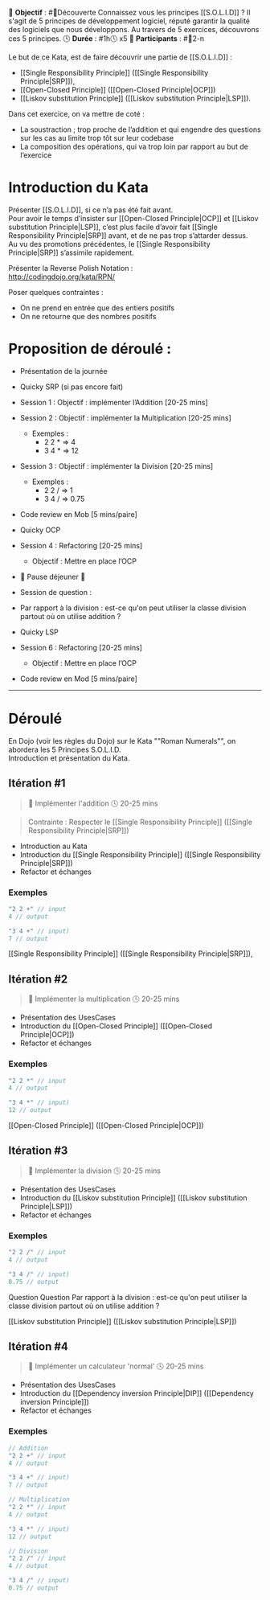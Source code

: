 🎯 **Objectif** : #🔭Découverte 
	Connaissez vous les principes [[S.O.L.I.D]] ? Il s'agit de 5 principes de développement logiciel, réputé garantir la qualité des logiciels que nous développons.
	Au travers de 5 exercices, découvrons ces 5 principes.
🕓 **Durée** : #1h🕓 x5
👥 **Participants** : #👥2-n

Le but de ce Kata, est de faire découvrir une partie de [[S.O.L.I.D]] : 
- [[Single Responsibility Principle]] ([[Single Responsibility Principle|SRP]]), 
- [[Open-Closed Principle]] ([[Open-Closed Principle|OCP]])
- [[Liskov substitution Principle]] ([[Liskov substitution Principle|LSP]]).  

Dans cet exercice, on va mettre de coté :  
- La soustraction ; trop proche de l’addition et qui engendre des questions sur les cas au limite trop tôt sur leur codebase  
- La composition des opérations, qui va trop loin par rapport au but de l’exercice  
  
# Introduction du Kata  
  
Présenter [[S.O.L.I.D]], si ce n’a pas été fait avant.   
Pour avoir le temps d’insister sur [[Open-Closed Principle|OCP]] et [[Liskov substitution Principle|LSP]], c’est plus facile d’avoir fait [[Single Responsibility Principle|SRP]] avant, et de ne pas trop s’attarder dessus.   
Au vu des promotions précédentes, le [[Single Responsibility Principle|SRP]] s’assimile rapidement.  
  
Présenter la Reverse Polish Notation :  
http://codingdojo.org/kata/RPN/  
  
Poser quelques contraintes :  
- On ne prend en entrée que des entiers positifs  
- On ne retourne que des nombres positifs  
  
# Proposition de déroulé :  
- Présentation de la journée  
- Quicky SRP (si pas encore fait)  
- Session 1 : Objectif : implémenter l’Addition                     [20-25 mins]  

- Session 2 : Objectif : implémenter la Multiplication                 [20-25 mins]  
    - Exemples :  
      - 2 2 * => 4  
      - 3 4 * => 12  
- Session 3 : Objectif : implémenter la Division                     [20-25 mins]  
    - Exemples :  
      - 2 2 / => 1  
      - 3 4 / => 0.75  
- Code review en Mob                                 [5 mins/paire]  
- Quicky OCP  
- Session 4 : Refactoring                            [20-25 mins]  
    - Objectif : Mettre en place l’OCP  
- 🎉 Pause déjeuner 🎉  
- Session de question :   
- Par rapport à la division : est-ce qu'on peut utiliser la classe division partout où on utilise addition ?  
- Quicky LSP  
- Session 6 : Refactoring                            [20-25 mins]  
    - Objectif : Mettre en place l’OCP  
- Code review en Mod                                 [5 mins/paire]  
  
---  

# Déroulé 

En Dojo (voir les règles du Dojo) sur le Kata ""Roman Numerals"", on abordera les 5 Principes S.O.L.I.D.  
Introduction et présentation du Kata.  

## Itération #1

> 🎯 Implémenter l'addition
> 🕓 20-25 mins

> Contrainte : Respecter le [[Single Responsibility Principle]] ([[Single Responsibility Principle|SRP]])

- Introduction au Kata
- Introduction du [[Single Responsibility Principle]] ([[Single Responsibility Principle|SRP]])
- Refactor et échanges

### Exemples

```java
"2 2 +" // input
4 // output

"3 4 +" // input)
7 // output
```

[[Single Responsibility Principle]] ([[Single Responsibility Principle|SRP]]), 

## Itération #2

> 🎯 Implémenter la multiplication
> 🕓 20-25 mins

- Présentation des UsesCases
- Introduction du [[Open-Closed Principle]] ([[Open-Closed Principle|OCP]])
- Refactor et échanges

### Exemples

```java
"2 2 *" // input
4 // output

"3 4 *" // input)
12 // output
```

[[Open-Closed Principle]] ([[Open-Closed Principle|OCP]])

## Itération #3

> 🎯 Implémenter la division
> 🕓 20-25 mins

- Présentation des UsesCases
- Introduction du [[Liskov substitution Principle]] ([[Liskov substitution Principle|LSP]])
- Refactor et échanges

### Exemples

```java
"2 2 /" // input
4 // output

"3 4 /" // input)
0.75 // output
```

Question
Question Par rapport à la division : est-ce qu'on peut utiliser la classe division partout où on utilise addition ?  

[[Liskov substitution Principle]] ([[Liskov substitution Principle|LSP]])

## Itération #4

> 🎯 Implémenter un calculateur 'normal'
> 🕓 20-25 mins

- Présentation des UsesCases  
- Introduction du [[Dependency inversion Principle|DIP]] ([[Dependency inversion Principle]])
- Refactor et échanges

### Exemples

```java
// Addition
"2 2 +" // input
4 // output

"3 4 +" // input)
7 // output

// Multiplication
"2 2 *" // input
4 // output

"3 4 *" // input)
12 // output

// Division
"2 2 /" // input
4 // output

"3 4 /" // input)
0.75 // output
```
